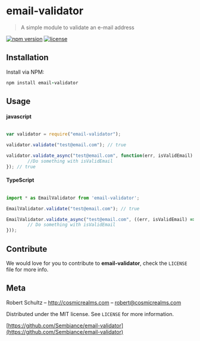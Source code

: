 # email-validator
> A simple module to validate an e-mail address

[![npm version](https://badge.fury.io/js/email-validator.svg)](https://badge.fury.io/js/email-validator)
[![license](https://img.shields.io/github/license/mashape/apistatus.svg?maxAge=2592000)]()

## Installation
Install via NPM:

```ruby
npm install email-validator

```

## Usage

#### javascript

```javascript

var validator = require("email-validator");

validator.validate("test@email.com"); // true

validator.validate_async("test@email.com", function(err, isValidEmail) {
        //Do something with isValidEmail
}); // true

```

#### TypeScript

```typescript

import * as EmailValidator from 'email-validator';

EmailValidator.validate("test@email.com"); // true

EmailValidator.validate_async("test@email.com", ((err, isValidEmail) => {
        // Do something with isValidEmail        
}));

```

## Contribute

We would love for you to contribute to **email-validator**, check the ``LICENSE`` file for more info.

## Meta

Robert Schultz – http://cosmicrealms.com – robert@cosmicrealms.com

Distributed under the MIT license. See ``LICENSE`` for more information.

[https://github.com/Sembiance/email-validator](https://github.com/Sembiance/email-validator)
